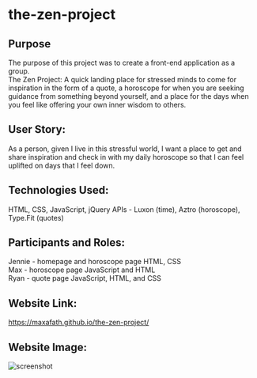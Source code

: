 # the-zen-project
## Purpose
The purpose of this project was to create a front-end application as a group.  
The Zen Project:
A quick landing place for stressed minds to come for inspiration in the form of a quote, a horoscope for when you are seeking guidance from something beyond yourself, and a place for the days when you feel like offering your own inner wisdom to others.
## User Story:
As a person, given I live in this stressful world, I want a place to
get and share inspiration and check in with my daily horoscope
so that I can feel uplifted on days that I feel down.
## Technologies Used:
HTML, CSS, JavaScript, jQuery
APIs - Luxon (time), Aztro (horoscope), Type.Fit (quotes)
## Participants and Roles:
Jennie - homepage and horoscope page HTML, CSS <br />
Max - horoscope page JavaScript and HTML<br />
Ryan - quote page JavaScript, HTML, and CSS
## Website Link:
https://maxafath.github.io/the-zen-project/
## Website Image:
![screenshot](https://user-images.githubusercontent.com/96963955/162092882-d6b4b82e-2e3e-4f02-9991-36e5ed0acef6.png)
